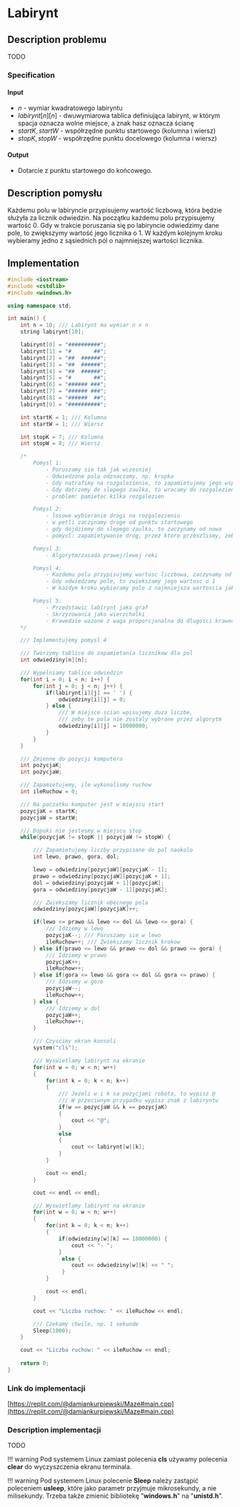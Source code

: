 # Labirynt

## Description problemu

TODO

### Specification

#### Input

* $n$ - wymiar kwadratowego labiryntu
* $labirynt[n][n]$ - dwuwymiarowa tablica definiująca labirynt, w którym spacja oznacza wolne miejsce, a znak hasz oznacza ścianę
* $startK, startW$ - współrzędne punktu startowego (kolumna i wiersz)
* $stopK, stopW$ - współrzędne punktu docelowego (kolumna i wiersz)

#### Output

* Dotarcie z punktu startowego do końcowego.

## Description pomysłu

Każdemu polu w labiryncie przypisujemy wartość liczbową, która będzie służyła za licznik odwiedzin. Na początku każdemu polu przypisujemy wartość 0. Gdy w trakcie poruszania się po labiryncie odwiedzimy dane pole, to zwiększymy wartość jego licznika o 1. W każdym kolejnym kroku wybieramy jedno z sąsiednich pól o najmniejszej wartości licznika.

## Implementation

```cpp
#include <iostream>
#include <cstdlib>
#include <windows.h>

using namespace std;

int main() {
    int n = 10; /// Labirynt ma wymiar n x n
    string labirynt[10];

    labirynt[0] = "##########";
    labirynt[1] = "#       ##";
    labirynt[2] = "##  ######";
    labirynt[3] = "##  ######";
    labirynt[4] = "##  ######";
    labirynt[5] = "#       ##";
    labirynt[6] = "###### ###";
    labirynt[7] = "###### ###";
    labirynt[8] = "######  ##";
    labirynt[9] = "##########";

    int startK = 1; /// Kolumna
    int startW = 1; /// Wiersz

    int stopK = 7; /// Kolumna
    int stopW = 8; /// Wiersz

    /*
        Pomysl 1:
            - Poruszamy sie tak jak wczesniej
            - Odwiedzone pola odznaczamy, np. kropka
            - Gdy natrafimy na rozgalezienie, to zapamietujemy jego wspolrzedne
            - Gdy dotrzemy do slepego zaulka, to wracamy do rozgalezienia i idziemy dalej
            - problem: pamietac kilka rozgalezien

        Pomysl 2:
            - losowe wybieranie drogi na rozgalezieniu
            - w petli zaczynamy droge od punktu startowego
            - gdy dojdziemy do slepego zaulka, to zaczynamy od nowa
            - pomysl: zapamietywanie drog, przez ktore przeszlismy, zeby wybierac inne

        Pomysl 3:
            - Algorytm/zasada prawej/lewej reki

        Pomysl 4:
            - Kazdemu polu przypisujemy wartosc liczbowa, zaczynamy od 0
            - Gdy odwiedzamy pole, to zwiekszamy jego wartosc o 1
            - W kazdym kroku wybieramy pole z najmniejsza wartoscia jako kolejny ruch

        Pomysl 5:
            - Przedstawic labirynt jako graf
            - Skrzyzowania jako wierzcholki
            - Krawedzie wazone z waga proporcjonalna do dlugosci krawedzi
    */

    /// Implementujemy pomysl 4

    /// Tworzymy tablice do zapamietania licznikow dla pol
    int odwiedziny[n][n];

    /// Wypelniamy tablice odwiedzin
    for(int i = 0; i < n; i++) {
        for(int j = 0; j < n; j++) {
            if(labirynt[i][j] == ' ') {
                odwiedziny[i][j] = 0;
            } else {
                /// W miejsce scian wpisujemy duza liczbe,
                /// zeby te pola nie zostaly wybrane przez algorytm
                odwiedziny[i][j] = 10000000;
            }
        }
    }

    /// Zmienne do pozycji komputera
    int pozycjaK;
    int pozycjaW;

    /// Zapamietujemy, ile wykonalismy ruchow
    int ileRuchow = 0;

    /// Na poczatku komputer jest w miejscu start
    pozycjaK = startK;
    pozycjaW = startW;

    /// Dopoki nie jestesmy w miejscu stop
    while(pozycjaK != stopK || pozycjaW != stopW) {

        /// Zapamietujemy liczby przypisane do pol naokolo
        int lewo, prawo, gora, dol;

        lewo = odwiedziny[pozycjaW][pozycjaK - 1];
        prawo = odwiedziny[pozycjaW][pozycjaK + 1];
        dol = odwiedziny[pozycjaW + 1][pozycjaK];
        gora = odwiedziny[pozycjaW - 1][pozycjaK];

        /// Zwiekszamy licznik obecnego pola
        odwiedziny[pozycjaW][pozycjaK]++;

        if(lewo <= prawo && lewo <= dol && lewo <= gora) {
            /// Idziemy w lewo
            pozycjaK--; /// Poruszamy sie w lewo
            ileRuchow++; /// Zwiekszamy licznik krokow
        } else if(prawo <= lewo && prawo <= dol && prawo <= gora) {
            /// Idziemy w prawo
            pozycjaK++;
            ileRuchow++;
        } else if(gora <= lewo && gora <= dol && gora <= prawo) {
            /// Idziemy w gore
            pozycjaW--;
            ileRuchow++;
        } else {
            /// Idziemy w dol
            pozycjaW++;
            ileRuchow++;
        }

        /// Czyscimy ekran konsoli
        system("cls");

        /// Wyswietlamy labirynt na ekranie
        for(int w = 0; w < n; w++)
        {
            for(int k = 0; k < n; k++)
            {
                /// Jezeli w i k sa pozycjami robota, to wypisz @
                /// W przeciwnym przypadku wypisz znak z labiryntu
                if(w == pozycjaW && k == pozycjaK)
                {
                    cout << "@";
                }
                else
                {
                    cout << labirynt[w][k];
                }
            }

            cout << endl;
        }

        cout << endl << endl;

        /// Wyswietlamy labirynt na ekranie
        for(int w = 0; w < n; w++)
        {
            for(int k = 0; k < n; k++)
            {
                if(odwiedziny[w][k] == 10000000) {
                    cout << "- ";
                }
                 else {
                    cout << odwiedziny[w][k] << " ";
                 }
            }

            cout << endl;
        }

        cout << "Liczba ruchow: " << ileRuchow << endl;

        /// Czekamy chwile, np. 1 sekunde
        Sleep(1000);
    }

    cout << "Liczba ruchow: " << ileRuchow << endl;
    
    return 0;
}
```

### Link do implementacji

[https://replit.com/@damiankurpiewski/Maze#main.cpp](https://replit.com/@damiankurpiewski/Maze#main.cpp)

### Description implementacji

TODO

!!! warning
	 Pod systemem Linux zamiast polecenia **cls** używamy polecenia **clear** do wyczyszczenia ekranu terminala.

!!! warning
	 Pod systemem Linux polecenie **Sleep** należy zastąpić poleceniem **usleep**, które jako parametr przyjmuje mikrosekundy, a nie milisekundy. Trzeba także zmienić bibliotekę "**windows.h**" na "**unistd.h**".
